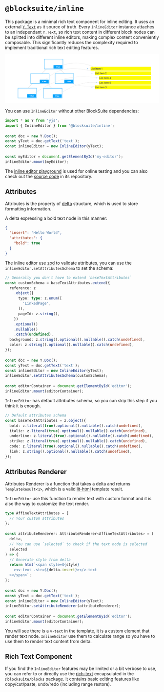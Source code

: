 # `@blocksuite/inline`

This package is a minimal rich text component for inline editing. It uses an external [`Y.Text`](https://docs.yjs.dev/api/shared-types/y.text) as it source of truth. Every `inlineEditor` instance attaches to an independant `Y.Text`, so rich text content in different block nodes can be splitted into different inline editors, making complex content conveniently composable. This significantly reduces the complexity required to implement traditional rich text editing features.

![flat-inlines](../images/flat-inlines.png)

You can use `InlineEditor` without other BlockSuite dependencies:

```ts
import * as Y from 'yjs';
import { InlineEditor } from '@blocksuite/inline';

const doc = new Y.Doc();
const yText = doc.getText('text');
const inlineEditor = new InlineEditor(yText);

const myEditor = document.getElementById('my-editor');
inlineEditor.mount(myEditor);
```

The [inline editor playground](https://try-blocksuite.vercel.app/examples/inline/)
is used for online testing and you can also check out the [source code](https://github.com/toeverything/blocksuite/tree/master/packages/playground/examples/inline) in its repository.

## Attributes

Attributes is the property of [delta](https://quilljs.com/docs/delta/) structure, which is used to store formatting information.

A delta expressing a bold text node in this manner:

```json
{
  "insert": "Hello World",
  "attributes": {
    "bold": true
  }
}
```

The inline editor use [zod](https://zod.dev/) to validate attributes, you can use the `inlineEditor.setAttributesSchema` to set the schema:

```ts
// Generally you don't have to extend `baseTextAttributes`
const customSchema = baseTextAttributes.extend({
  reference: z
    .object({
      type: type: z.enum([
        'LinkedPage',
      ]),
      pageId: z.string(),
    })
    .optional()
    .nullable()
    .catch(undefined),
  background: z.string().optional().nullable().catch(undefined),
  color: z.string().optional().nullable().catch(undefined),
});

const doc = new Y.Doc();
const yText = doc.getText('text');
const inlineEditor = new InlineEditor(yText);
inlineEditor.setAttributesSchema(customSchema);

const editorContainer = document.getElementById('editor');
inlineEditor.mount(editorContainer);
```

`InlineEditor` has default attributes schema, so you can skip this step if you think it is enough.

```ts
// Default attributes schema
const baseTextAttributes = z.object({
  bold: z.literal(true).optional().nullable().catch(undefined),
  italic: z.literal(true).optional().nullable().catch(undefined),
  underline: z.literal(true).optional().nullable().catch(undefined),
  strike: z.literal(true).optional().nullable().catch(undefined),
  code: z.literal(true).optional().nullable().catch(undefined),
  link: z.string().optional().nullable().catch(undefined),
});
```

## Attributes Renderer

Attributes Renderer is a function that takes a delta and returns `TemplateResult<1>`, which is a valid [lit-html](https://github.com/lit/lit/tree/main/packages/lit-html) template result.

`InlineEditor` use this function to render text with custom format and it is also the way to customize the text render.

```ts
type AffineTextAttributes = {
  // Your custom attributes
};

const attributeRenderer: AttributeRenderer<AffineTextAttributes> = (
  delta,
  // You can use `selected` to check if the text node is selected
  selected
) => {
  // Generate style from delta
  return html`<span style=${style}
    ><v-text .str=${delta.insert}></v-text
  ></span>`;
};

const doc = new Y.Doc();
const yText = doc.getText('text');
const inlineEditor = new InlineEditor(yText);
inlineEditor.setAttributeRenderer(attributeRenderer);

const editorContainer = document.getElementById('editor');
inlineEditor.mount(editorContainer);
```

You will see there is a `v-text` in the template, it is a custom element that render text node. `InlineEditor` use them to calculate range so you have to use them to render text content from delta.

## Rich Text Component

If you find the `InlineEditor` features may be limited or a bit verbose to use, you can refer to or directly use the [rich-text](https://github.com/toeverything/blocksuite/blob/f71df00ce18e3f300caad914aaedf63267158885/packages/blocks/src/components/rich-text/rich-text.ts) encapsulated in the `@blocksuite/blocks` package. It contains basic editing features like copy/cut/paste, undo/redo (including range restore).
